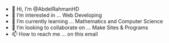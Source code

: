 - 👋 Hi, I’m @AbdelRahmanHD
- 👀 I’m interested in ... Web Developing
- 🌱 I’m currently learning ... Mathematics and Computer Science
- 💞️ I’m looking to collaborate on ... Make Sites & Programs
- 📫 How to reach me ... on this email

<!---
AbdelRahmanHD/AbdelRahmanHD is a ✨ special ✨ repository because its `README.md` (this file) appears on your GitHub profile.
You can click the Preview link to take a look at your changes.
--->
